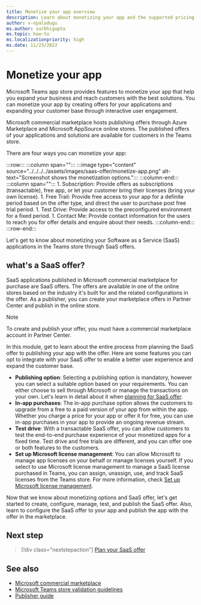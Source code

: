```yaml
---
title: Monetize your app overview
description: Learn about monetizing your app and the supported pricing models such as free trials, in-app purchases, and test drives. Learn in detail on monetizing you app through SaaS offers.
author: v-npaladugu
ms.author: surbhigupta
ms.topic: how-to
ms.localizationpriority: high 
ms.date: 11/23/2022
---
```


# Monetize your app

Microsoft Teams app store provides features to monetize your app that help you expand your business and reach customers with the best solutions. You can monetize your app by creating offers for your applications and expanding your customer base through interactive user engagement.

Microsoft commercial marketplace hosts publishing offers through Azure Marketplace and Microsoft AppSource online stores. The published offers of your applications and solutions are available for customers in the Teams store.

There are four ways you can monetize your app:

:::row:::
   :::column span="":::
      :::image type="content" source="../../../../assets/images/saas-offer/monetize-app.png" alt-text="Screenshot shows the monetization options.":::
   :::column-end:::
   :::column span="":::
      1. Subscription: Provide offers as subscriptions (transactable), free app, or let your customer bring their licenses (bring your own license).
      1. Free Trail: Provide free access to your app for a definite period based on the offer type, and direct the user to purchase post free trial period.
      1. Test Drive: Provide access to the preconfigured environment for a fixed period.
      1. Contact Me: Provide contact information for the users to reach you for offer details and enquire about their needs.
   :::column-end:::
:::row-end:::

 Let's get to know about monetizing your Software as a Service (SaaS) applications in the Teams store through SaaS offers.

## what's a SaaS offer?

SaaS applications published in Microsoft commercial marketplace for purchase are SaaS offers. The offers are available in one of the online stores based on the industry it's built for and the related configurations in the offer. As a publisher, you can create your marketplace offers in Partner Center and publish in the online store.

> [!NOTE]
> To create and publish your offer, you must have a commercial marketplace account in Partner Center.

In this module, get to learn about the entire process from planning the SaaS offer to publishing your app with the offer. Here are some features you can opt to integrate with your SaaS offer to enable a better user experience and expand the customer base.

* **Publishing option**: Selecting a publishing option is mandatory, however you can select a suitable option based on your requirements. You can either choose to sell through Microsoft or manage the transactions on your own. Let's learn in detail about it when [planning for SaaS offer](include-saas-offer.md).
* **In-app purchases**: The in-app purchase option allows the customers to upgrade from a free to a paid version of your app from within the app. Whether you charge a price for your app or offer it for free, you can use in-app purchases in your app to provide an ongoing revenue stream.
* **Test drive**: With a transactable SaaS offer, you can allow customers to test the end-to-end purchase experience of your monetized apps for a fixed time. Test drive and free trials are different, and you can offer one or both features to the customers.
* **Set up Microsoft license management**: You can allow Microsoft to manage app licenses on your behalf or manage licenses yourself. If you select to use Microsoft license management to manage a SaaS license purchased in Teams, you can assign, unassign, use, and track SaaS licenses from the Teams store. For more information, check [Set up Microsoft license management](create-saas-offer.md#set-up-microsoft-license-management).

Now that we know about monetizing options and SaaS offer, let's get started to create, configure, manage, test, and publish the SaaS offer. Also, learn to configure the SaaS offer to your app and publish the app with the offer in the marketplace.

## Next step

> [!div class="nextstepaction"]
> [Plan your SaaS offer](include-saas-offer.md)

## See also

* [Microsoft commercial marketplace](/partner-center/marketplace/overview)
* [Microsoft Teams store validation guidelines](teams-store-validation-guidelines.md)
* [Publisher guide](/partner-center/marketplace/publisher-guide-by-offer-type)
